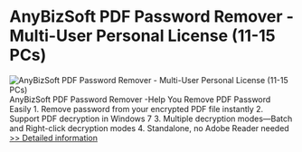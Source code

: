 # AnyBizSoft PDF Password Remover - Multi-User Personal License (11-15 PCs)
![AnyBizSoft PDF Password Remover - Multi-User Personal License (11-15 PCs)](https://mycommerce.akamaized.net/api/pimages/P300952760/BIG/300952760.JPG)
AnyBizSoft PDF Password Remover -Help You Remove PDF Password Easily 1. Remove password from your encrypted PDF file instantly 2. Support PDF decryption in Windows 7 3. Multiple decryption modes—Batch and Right-click decryption modes 4. Standalone, no Adobe Reader needed
[>> Detailed information](https://secure.shareit.com/shareit/product.html?productid=300952760&affiliateid=200057808)